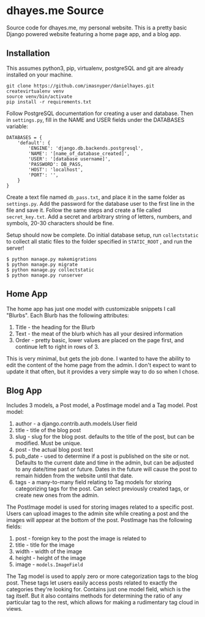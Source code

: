 dhayes.me Source
================

Source code for dhayes.me, my personal website. This is a pretty basic Django powered website featuring a home page app, and a blog app.

Installation
-------
This assumes python3, pip, virtualenv, postgreSQL and git are already installed on your machine. 

    git clone https://github.com/imasnyper/danielhayes.git 
    createvirtualenv venv
    source venv/bin/activate
    pip install -r requirements.txt
    
Follow PostgreSQL documentation for creating a user and database.  Then in `settings.py`, fill in the NAME and USER fields under the DATABASES variable:

    DATABASES = {
        'default': {
            'ENGINE': 'django.db.backends.postgresql',
            'NAME': '[name_of_database_created]',
            'USER': '[database username]',
            'PASSWORD': DB_PASS,
            'HOST': 'localhost',
            'PORT': '',
        }
    }

Create a text file named `db_pass.txt`, and place it in the same folder as `settings.py`. Add the password for the database user to the first line in the file and save it. Follow the same steps and create a file called `secret_key.txt`. Add a secret and arbitrary string of letters, numbers, and symbols, 20-30 characters should be fine.

Setup should now be complete. Do initial database setup, run `collectstatic` to collect all static files to the folder specified in `STATIC_ROOT` , and run the server!

    $ python manage.py makemigrations
    $ python manage.py migrate
    $ python manage.py collectstatic
    $ python manage.py runserver

Home App
-------

The home app has just one model with customizable snippets I call "Blurbs". Each Blurb has the following attributes:

 1. Title - the heading for the Blurb
 2. Text - the meat of the blurb which has all your desired information
 3. Order - pretty basic, lower values are placed on the page first, and continue left to right in rows of 3.
 
This is very minimal, but gets the job done. I wanted to have the ability to edit the content of the home page from the admin. I don't expect to want to update it that often, but it provides a very simple way to do so when I chose. 

## Blog App ##

Includes 3 models, a Post model, a PostImage model and a Tag model. Post model:

 1. author - a django.contrib.auth.models.User field
 2. title - title of the blog post
 3. slug - slug for the blog post. defaults to the title of the post, but can be modified. Must be unique.
 4. post - the actual blog post text
 5. pub_date - used to determine if a post is published on the site or not. Defaults to the current date and time in the admin, but can be adjusted to any date/time past or future. Dates in the future will cause the post to remain hidden from the website until that date.
 6. tags - a many-to-many field relating to Tag models for storing categorizing tags for the post. Can select previously created tags, or create new ones from the admin.

The PostImage model is used for storing images related to a specific post. Users can upload images to the admin site while creating a post and the images will appear at the bottom of the post. PostImage has the following fields:

 1. post - foreign key to the post the image is related to
 2. title - title for the image
 3. width - width of the image
 4. height - height of the image
 5. image - `models.ImageField`

The Tag model is used to apply zero or more categorization tags to the blog post. These tags let users easily access posts related to exactly the categories they're looking for. Contains just one model field, which is the tag itself. But it also contains methods for determining the ratio of any particular tag to the rest, which allows for making a rudimentary tag cloud in views.
